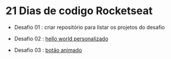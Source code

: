# 21 Dias de codigo Rocketseat

 - Desafio 01 : criar repositório para listar os projetos do desafio
 
 - Desafio 02 : [hello world personalizado](https://desafio02-xi.vercel.app/)
 
 - Desafio 03 : [botão animado](https://desafio03-xi.vercel.app/)
 

